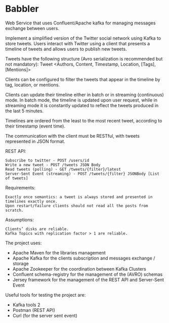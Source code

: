# Babbler
Web Service that uses Confluent/Apache kafka for managing messages exchange between users.

Implement a simplified version of the Twitter social network using Kafka to store tweets. Users interact with Twitter using a client that presents a timeline of tweets and allows users to publish new tweets.

Tweets have the following structure (Avro serialization is recommended but not mandatory):
Tweet <Authors, Content, Timestamp, Location, [Tags], [Mentions]>

Clients can be configured to filter the tweets that appear in the timeline by tag, location, or mentions.

Clients can update their timeline either in batch or in streaming (continuous) mode. In batch mode, the timeline is updated upon user request, while in streaming mode it is constantly updated to reflect the tweets produced in the last 5 minutes.

Timelines are ordered from the least to the most recent tweet, according to their timestamp (event time).

The communication with the client must be RESTful, with tweets represented in JSON format.

REST API:

    Subscribe to twitter - POST /users/id
    Write a new tweet - POST /tweets JSON Body
    Read tweets (polling) - GET /tweets/{filter}/latest
    Server-Sent Event (streaming) - POST /tweets/{filter} JSONBody [List of tweets]

Requirements:

    Exactly once semantics: a tweet is always stored and presented in timelines exactly once.
    Upon restart/failure clients should not read all the posts from scratch.

Assumptions:

    Clients’ disks are reliable.
    Kafka Topics with replication factor > 1 are reliable.
    
The project uses:
- Apache Maven for the libraries management
- Apache Kafka for the clients subscription and messages exchange / storage
- Apache Zookeeper for the coordination between Kafka Clusters
- Confluent schema-registry for the management of the (AVRO) schemas 
- Jersey framework for the management of the REST API and Server-Sent Event

Useful tools for testing the project are:
- Kafka tools 2 
- Postman (REST API)
- Curl (for the server sent event)


